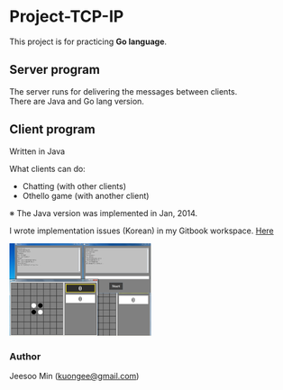 # Project-TCP-IP
This project is for practicing **Go language**.

## Server program
The server runs for delivering the messages between clients.  
There are Java and Go lang version.

## Client program
Written in Java

What clients can do:
  - Chatting (with other clients)
  - Othello game (with another client)

※ The Java version was implemented in Jan, 2014.

I wrote implementation issues (Korean) in my Gitbook workspace. [Here](https://kuongee.gitbook.io/workspace/interests/gostudy/2018-03-08-goserver)

<img src="pictureOfProgram.png" width="50%" height="50%">


### Author
Jeesoo Min (kuongee@gmail.com)
